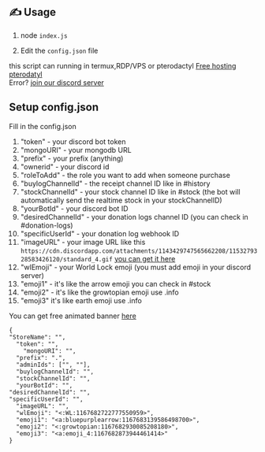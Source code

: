 ## ✍️ Usage
1. node `index.js`

2. Edit the `config.json` file

this script can running in termux,RDP/VPS or pterodactyl
[Free hosting pterodatyl](https://bot-hosting.net/?aff=1151414848782078053)<br>Error? [join our discord server](https://discord.com/invite/5TXNev5j4g)
## Setup config.json


Fill in the config.json
1. "token" - your discord bot token
2. "mongoURI" - your mongodb URL
3. "prefix" - your prefix (anything)
4. "ownerid" - your discord id
5. "roleToAdd" - the role you want to add when someone purchase
6. "buylogChannelId" - the receipt channel ID like in #history
7. "stockChannelId" - your stock channel ID like in #stock (the bot will automatically send the realtime stock in your stockChannelID)
8. "yourBotId" - your discord bot ID
9. "desiredChannelId" - your donation logs channel ID (you can check in #donation-logs)
10. "specificUserId" - your donation log webhook ID
11. "imageURL" - your image URL like this ```https://cdn.discordapp.com/attachments/1143429747565662208/1153279328583426120/standard_4.gif``` [you can get it here](https://auto.creavite.co/animated-banners)
12. "wlEmoji" - your World Lock emoji (you must add emoji in your discord server)
13. "emoji1" - it's like the arrow emoji you can check in #stock
14. "emoji2" - it's like the growtopian emoji use .info
15. "emoji3" it's like earth emoji use .info


You can get free animated banner [here](https://auto.creavite.co/animated-banners)
```
{
"StoreName": "",
  "token": "",
    "mongoURI": "",
  "prefix": ".",
  "adminIds": ["", ""],
  "buylogChannelId": "", 
  "stockChannelId": "",
  "yourBotId": "",
"desiredChannelId": "",
"specificUserId": "",
  "imageURL": "",
  "wlEmoji": "<:WL:1167682722777550959>",
  "emoji1": "<a:bluepurplearrow:1167683139586498700>",
  "emoji2": "<:growtopian:1167682930085208180>",
  "emoji3": "<a:emoji_4:1167682873944461414>"
}
```
